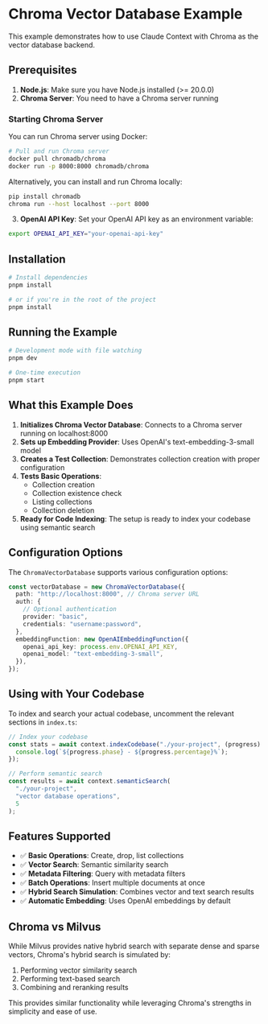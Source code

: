 # Chroma Vector Database Example

This example demonstrates how to use Claude Context with Chroma as the vector database backend.

## Prerequisites

1. **Node.js**: Make sure you have Node.js installed (>= 20.0.0)
2. **Chroma Server**: You need to have a Chroma server running

### Starting Chroma Server

You can run Chroma server using Docker:

```bash
# Pull and run Chroma server
docker pull chromadb/chroma
docker run -p 8000:8000 chromadb/chroma
```

Alternatively, you can install and run Chroma locally:

```bash
pip install chromadb
chroma run --host localhost --port 8000
```

3. **OpenAI API Key**: Set your OpenAI API key as an environment variable:

```bash
export OPENAI_API_KEY="your-openai-api-key"
```

## Installation

```bash
# Install dependencies
pnpm install

# or if you're in the root of the project
pnpm install
```

## Running the Example

```bash
# Development mode with file watching
pnpm dev

# One-time execution
pnpm start
```

## What this Example Does

1. **Initializes Chroma Vector Database**: Connects to a Chroma server running on localhost:8000
2. **Sets up Embedding Provider**: Uses OpenAI's text-embedding-3-small model
3. **Creates a Test Collection**: Demonstrates collection creation with proper configuration
4. **Tests Basic Operations**:
   - Collection creation
   - Collection existence check
   - Listing collections
   - Collection deletion
5. **Ready for Code Indexing**: The setup is ready to index your codebase using semantic search

## Configuration Options

The `ChromaVectorDatabase` supports various configuration options:

```typescript
const vectorDatabase = new ChromaVectorDatabase({
  path: "http://localhost:8000", // Chroma server URL
  auth: {
    // Optional authentication
    provider: "basic",
    credentials: "username:password",
  },
  embeddingFunction: new OpenAIEmbeddingFunction({
    openai_api_key: process.env.OPENAI_API_KEY,
    openai_model: "text-embedding-3-small",
  }),
});
```

## Using with Your Codebase

To index and search your actual codebase, uncomment the relevant sections in `index.ts`:

```typescript
// Index your codebase
const stats = await context.indexCodebase("./your-project", (progress) => {
  console.log(`${progress.phase} - ${progress.percentage}%`);
});

// Perform semantic search
const results = await context.semanticSearch(
  "./your-project",
  "vector database operations",
  5
);
```

## Features Supported

- ✅ **Basic Operations**: Create, drop, list collections
- ✅ **Vector Search**: Semantic similarity search
- ✅ **Metadata Filtering**: Query with metadata filters
- ✅ **Batch Operations**: Insert multiple documents at once
- ✅ **Hybrid Search Simulation**: Combines vector and text search results
- ✅ **Automatic Embedding**: Uses OpenAI embeddings by default

## Chroma vs Milvus

While Milvus provides native hybrid search with separate dense and sparse vectors, Chroma's hybrid search is simulated by:

1. Performing vector similarity search
2. Performing text-based search
3. Combining and reranking results

This provides similar functionality while leveraging Chroma's strengths in simplicity and ease of use.

